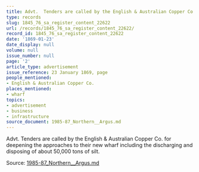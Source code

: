 ```yaml
---
title: Advt.  Tenders are called by the English & Australian Copper Co.
type: records
slug: 1845_76_sa_register_content_22622
url: /records/1845_76_sa_register_content_22622/
record_id: 1845_76_sa_register_content_22622
date: '1869-01-23'
date_display: null
volume: null
issue_number: null
page: '2'
article_type: advertisement
issue_reference: 23 January 1869, page
people_mentioned:
- English & Australian Copper Co.
places_mentioned:
- wharf
topics:
- advertisement
- business
- infrastructure
source_document: 1985-87_Northern__Argus.md
---
```


Advt.  Tenders are called by the English & Australian Copper Co. for deepening the approaches to their new wharf including the discharging and disposing of about 50,000 tons of silt.

Source: [1985-87_Northern__Argus.md](/downloads/markdown/1985-87_Northern__Argus.md)
